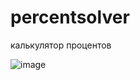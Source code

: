 # percentsolver
калькулятор процентов

![image](https://user-images.githubusercontent.com/73564203/112469568-ae04aa80-8d7a-11eb-8a7e-faae6df59adc.png)

